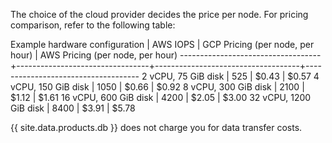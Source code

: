 The choice of the cloud provider decides the price per node. For pricing comparison, refer to the following table:

 Example hardware configuration            | AWS IOPS                        | GCP Pricing (per node, per hour)	  | AWS Pricing (per node, per hour) 
-----------------------------------+---------------------------------+------------------------------------+------------------------------------
2 vCPU, 75 GiB disk   | 525	                           | $0.43	                            | $0.57
4 vCPU, 150 GiB disk  | 1050	                           | $0.66                            	| $0.92
8 vCPU, 300 GiB disk  | 2100	                           | $1.12                             | $1.61
16 vCPU, 600 GiB disk | 4200	                           | $2.05                             | $3.00
32 vCPU, 1200 GiB disk | 8400	                           | $3.91                              | $5.78

{{ site.data.products.db }} does not charge you for data transfer costs.
